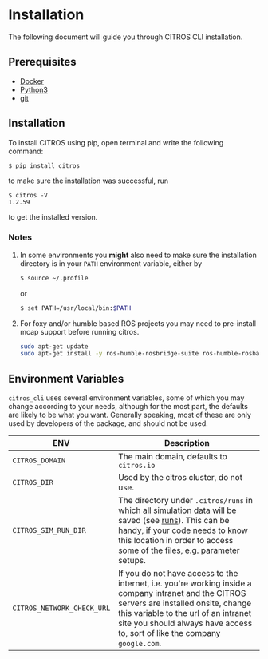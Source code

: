# Installation

The following document will guide you through CITROS CLI installation.

## Prerequisites

- [Docker](https://www.docker.com/)
- [Python3](https://www.python.org/downloads/)
- [git](https://git-scm.com/)

## Installation

To install CITROS using pip, open terminal and write the following command:

    $ pip install citros 

to make sure the installation was successful, run

    $ citros -V
    1.2.59

to get the installed version. 

### Notes
1. In some environments you **might** also need to make sure the installation directory is in your `PATH` environment variable, either by 

    ```bash
    $ source ~/.profile
    ```
 
    or 

    ```bash
    $ set PATH=/usr/local/bin:$PATH
    ```

2. For foxy and/or humble based ROS projects you may need to pre-install mcap support before running citros.
    ```bash
    sudo apt-get update
    sudo apt-get install -y ros-humble-rosbridge-suite ros-humble-rosbag2-storage-mcap
    ```
## Environment Variables
   
   `citros_cli` uses several environment variables, some of which you may change according to your needs, although for the most part, the defaults are likely to be what you want. Generally speaking, most of these are only used by developers of the package, and should not be used.

| ENV | Description |
| --- | --- |
| `CITROS_DOMAIN` | The main domain, defaults to `citros.io` |
| `CITROS_DIR` | Used by the citros cluster, do not use. |
| `CITROS_SIM_RUN_DIR` | The directory under `.citros/runs` in which all simulation data will be saved (see [runs](../advanced_guides/citros_structure.md#directory-runs)). This can be handy, if your code needs to know this location in order to access some of the files, e.g. parameter setups. |
| `CITROS_NETWORK_CHECK_URL` | If you do not have access to the internet, i.e. you're working inside a company intranet and the CITROS servers are installed onsite, change this variable to the url of an intranet site you should always have access to, sort of like the company `google.com`.|
